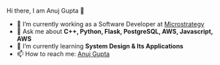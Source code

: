 <hi align="center">Hi there, I am Anuj Gupta 👋</h1>

- 🔭 I’m currently working as a Software Developer at <a href="https://www.microstrategy.com/" target="_blank">Microstrategy</a>
- 💬 Ask me about <strong>C++, Python, Flask, PostgreSQL, AWS, Javascript, AWS </strong>
- 🌱 I’m currently learning <strong>System Design & Its Applications </strong>
- 📫 How to reach me: <a href="https://www.linkedin.com/in/anuj-gupta-50a175177/" target="_blank">Anuj Gupta</a>

